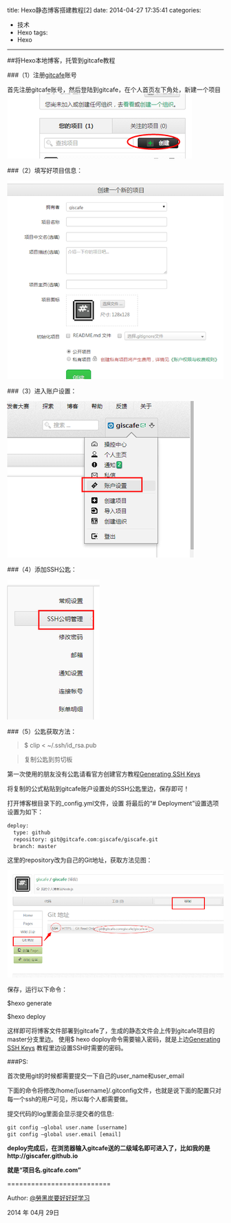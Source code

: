 title: Hexo静态博客搭建教程[2]
date: 2014-04-27 17:35:41
categories:
- 技术
- Hexo
tags:
- Hexo
---

##将Hexo本地博客，托管到gitcafe教程

###（1）注册[gitcafe](http://gitcafe.com/signup?invited_by=giscafe)账号

首先注册gitcafe账号，然后登陆到gitcafe，在个人首页左下角处，新建一个项目
![](/static/img/hexo_course_08.jpg)

<!--more-->

###（2）填写好项目信息：

![](/static/img/hexo_course_09.jpg)

###（3）进入账户设置：

![](/static/img/hexo_course_11.jpg)

###（4）添加SSH公匙：

![](/static/img/hexo_course_12.jpg)

###（5）公匙获取方法：

> $ clip < ~/.ssh/id_rsa.pub

>   复制公匙到剪切板

第一次使用的朋友没有公匙请看官方创建官方教程[Generating SSH Keys](https://help.github.com/articles/generating-ssh-keys)

将复制的公式粘贴到gitcafe账户设置处的SSH公匙里边，保存即可！

打开博客根目录下的_config.yml文件，设置
将最后的“# Deployment”设置选项设置为如下：
    
    deploy:
      type: github
      repository: git@gitcafe.com:giscafe/giscafe.git
      branch: master 


这里的repository改为自己的Git地址，获取方法见图：

![](/static/img/hexo_course_13.jpg)

保存，运行以下命令：

$hexo generate

$hexo deploy

这样即可将博客文件部署到gitcafe了，生成的静态文件会上传到gitcafe项目的master分支里边。
使用$ hexo doploy命令需要输入密码，就是上边[Generating SSH Keys](https://help.github.com/articles/generating-ssh-keys) 教程里边设置SSH时需要的密码。

###PS:

首次使用git的时候都需要提交一下自己的user_name和user_email

下面的命令将修改/home/[username]/.gitconfig文件，也就是说下面的配置只对每一个ssh的用户可见，所以每个人都需要做。

提交代码的log里面会显示提交者的信息:
    
    git config —global user.name [username]
    git config —global user.email [email]


**deploy完成后，在浏览器输入gitcafe送的二级域名即可进入了，比如我的是http://giscafer.github.io**

**就是“项目名.gitcafe.com”**


==========================


Author: [@勞黑炭要好好好学习](http://weibo.com/laohoubin)

2014 年 04月 29日
